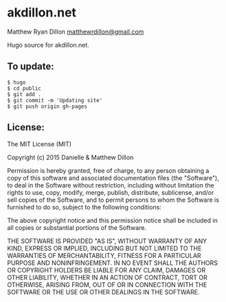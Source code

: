 akdillon.net
============

Matthew Ryan Dillon <matthewrdillon@gmail.com>

Hugo source for akdillon.net.

To update:
----------

    $ hugo
    $ cd public
    $ git add .
    $ git commit -m 'Updating site'
    $ git push origin gh-pages

License:
--------

The MIT License (MIT)

Copyright (c) 2015 Danielle & Matthew Dillon

Permission is hereby granted, free of charge, to any person obtaining a copy
of this software and associated documentation files (the "Software"), to deal
in the Software without restriction, including without limitation the rights
to use, copy, modify, merge, publish, distribute, sublicense, and/or sell
copies of the Software, and to permit persons to whom the Software is
furnished to do so, subject to the following conditions:

The above copyright notice and this permission notice shall be included in
all copies or substantial portions of the Software.

THE SOFTWARE IS PROVIDED "AS IS", WITHOUT WARRANTY OF ANY KIND, EXPRESS OR
IMPLIED, INCLUDING BUT NOT LIMITED TO THE WARRANTIES OF MERCHANTABILITY,
FITNESS FOR A PARTICULAR PURPOSE AND NONINFRINGEMENT. IN NO EVENT SHALL THE
AUTHORS OR COPYRIGHT HOLDERS BE LIABLE FOR ANY CLAIM, DAMAGES OR OTHER
LIABILITY, WHETHER IN AN ACTION OF CONTRACT, TORT OR OTHERWISE, ARISING FROM,
OUT OF OR IN CONNECTION WITH THE SOFTWARE OR THE USE OR OTHER DEALINGS IN
THE SOFTWARE.

